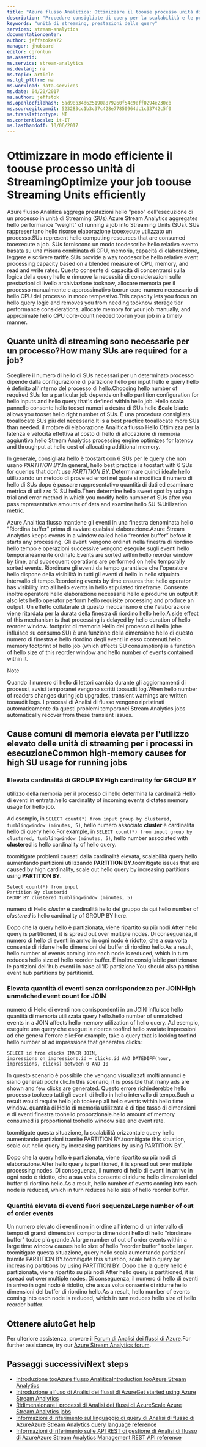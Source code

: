 ```yaml
---
title: "Azure flusso Analitica: Ottimizzare il toouse processo unità di Streaming in modo efficiente | Documenti Microsoft"
description: "Procedure consigliate di query per la scalabilità e le prestazioni in Analisi di flusso di Azure."
keywords: "unità di streaming, prestazioni delle query"
services: stream-analytics
documentationcenter: 
author: jeffstokes72
manager: jhubbard
editor: cgronlun
ms.assetid: 
ms.service: stream-analytics
ms.devlang: na
ms.topic: article
ms.tgt_pltfrm: na
ms.workload: data-services
ms.date: 04/20/2017
ms.author: jeffstok
ms.openlocfilehash: 5ad98b34d625190a879260f54c9eff0294e230cb
ms.sourcegitcommit: 523283cc1b3c37c428e77850964dc1c33742c5f0
ms.translationtype: MT
ms.contentlocale: it-IT
ms.lasthandoff: 10/06/2017
---
```

# <a name="optimize-your-job-toouse-streaming-units-efficiently"></a><span data-ttu-id="8697d-104">Ottimizzare in modo efficiente il toouse processo unità di Streaming</span><span class="sxs-lookup"><span data-stu-id="8697d-104">Optimize your job toouse Streaming Units efficiently</span></span>

<span data-ttu-id="8697d-105">Azure flusso Analitica aggrega prestazioni hello "peso" dell'esecuzione di un processo in unità di Streaming (SUs).</span><span class="sxs-lookup"><span data-stu-id="8697d-105">Azure Stream Analytics aggregates hello performance "weight" of running a job into Streaming Units (SUs).</span></span> <span data-ttu-id="8697d-106">SUs rappresentano hello risorse elaborazione tooexecute utilizzato un processo.</span><span class="sxs-lookup"><span data-stu-id="8697d-106">SUs represent hello computing resources that are consumed tooexecute a job.</span></span> <span data-ttu-id="8697d-107">SUs forniscono un modo toodescribe hello relativo evento basata su una misura combinata di CPU, memoria, capacità di elaborazione, leggere e scrivere tariffe.</span><span class="sxs-lookup"><span data-stu-id="8697d-107">SUs provide a way toodescribe hello relative event processing capacity based on a blended measure of CPU, memory, and read and write rates.</span></span> <span data-ttu-id="8697d-108">Questo consente di capacità di concentrarsi sulla logica della query hello e rimuove la necessità di considerazioni sulle prestazioni di livello archiviazione tooknow, allocare memoria per il processo manualmente e approssimativo toorun core-numero necessario di hello CPU del processo in modo tempestivo.</span><span class="sxs-lookup"><span data-stu-id="8697d-108">This capacity lets you focus on hello query logic and removes you from needing tooknow storage tier performance considerations, allocate memory for your job manually, and approximate hello CPU core-count needed toorun your job in a timely manner.</span></span>

## <a name="how-many-sus-are-required-for-a-job"></a><span data-ttu-id="8697d-109">Quante unità di streaming sono necessarie per un processo?</span><span class="sxs-lookup"><span data-stu-id="8697d-109">How many SUs are required for a job?</span></span>

<span data-ttu-id="8697d-110">Scegliere il numero di hello di SUs necessari per un determinato processo dipende dalla configurazione di partizione hello per input hello e query hello è definito all'interno del processo di hello.</span><span class="sxs-lookup"><span data-stu-id="8697d-110">Choosing hello number of required SUs for a particular job depends on hello partition configuration for hello inputs and hello query that's defined within hello job.</span></span> <span data-ttu-id="8697d-111">Hello **scala** pannello consente hello tooset numeri a destra di SUs.</span><span class="sxs-lookup"><span data-stu-id="8697d-111">hello **Scale** blade allows you tooset hello right number of SUs.</span></span> <span data-ttu-id="8697d-112">È una procedura consigliata tooallocate SUs più del necessario.</span><span class="sxs-lookup"><span data-stu-id="8697d-112">It is a best practice tooallocate more SUs than needed.</span></span> <span data-ttu-id="8697d-113">il motore di elaborazione Analitica flusso Hello Ottimizza per la latenza e velocità effettiva al costo di hello di allocazione di memoria aggiuntiva.</span><span class="sxs-lookup"><span data-stu-id="8697d-113">hello Stream Analytics processing engine optimizes for latency and throughput at hello cost of allocating additional memory.</span></span>

<span data-ttu-id="8697d-114">In generale, consigliata hello è toostart con 6 SUs per le query che non usano *PARTITION BY*.</span><span class="sxs-lookup"><span data-stu-id="8697d-114">In general, hello best practice is toostart with 6 SUs for queries that don't use *PARTITION BY*.</span></span> <span data-ttu-id="8697d-115">Determinare quindi ideale hello utilizzando un metodo di prove ed errori nel quale si modifica il numero di hello di SUs dopo è passare rappresentativo quantità di dati ed esaminare metrica di utilizzo % SU hello.</span><span class="sxs-lookup"><span data-stu-id="8697d-115">Then determine hello sweet spot by using a trial and error method in which you modify hello number of SUs after you pass representative amounts of data and examine hello SU %Utilization metric.</span></span>

<span data-ttu-id="8697d-116">Azure Analitica flusso mantiene gli eventi in una finestra denominata hello "Riordina buffer" prima di avviare qualsiasi elaborazione.</span><span class="sxs-lookup"><span data-stu-id="8697d-116">Azure Stream Analytics keeps events in a window called hello “reorder buffer” before it starts any processing.</span></span> <span data-ttu-id="8697d-117">Gli eventi vengono ordinati nella finestra di riordino hello tempo e operazioni successive vengono eseguite sugli eventi hello temporaneamente ordinato.</span><span class="sxs-lookup"><span data-stu-id="8697d-117">Events are sorted within hello reorder window by time, and subsequent operations are performed on hello temporally sorted events.</span></span> <span data-ttu-id="8697d-118">Riordinare gli eventi da tempo garantisce che l'operatore hello dispone della visibilità in tutti gli eventi di hello in hello stipulata intervallo di tempo.</span><span class="sxs-lookup"><span data-stu-id="8697d-118">Reordering events by time ensures that hello operator has visibility into all hello events in hello stipulated timeframe.</span></span> <span data-ttu-id="8697d-119">Consente inoltre operatore hello elaborazione necessarie hello e produrre un output.</span><span class="sxs-lookup"><span data-stu-id="8697d-119">It also lets hello operator perform hello requisite processing and produce an output.</span></span> <span data-ttu-id="8697d-120">Un effetto collaterale di questo meccanismo è che l'elaborazione viene ritardata per la durata della finestra di riordino hello hello.</span><span class="sxs-lookup"><span data-stu-id="8697d-120">A side effect of this mechanism is that processing is delayed by hello duration of hello reorder window.</span></span> <span data-ttu-id="8697d-121">footprint di memoria Hello del processo di hello (che influisce su consumo SU) è una funzione della dimensione hello di questo numero di finestra e hello riordino degli eventi in esso contenuti.</span><span class="sxs-lookup"><span data-stu-id="8697d-121">hello memory footprint of hello job (which affects SU consumption) is a function of hello size of this reorder window and hello number of events contained within it.</span></span>

> [!NOTE]
> <span data-ttu-id="8697d-122">Quando il numero di hello di lettori cambia durante gli aggiornamenti di processi, avvisi temporanei vengono scritti tooaudit log.</span><span class="sxs-lookup"><span data-stu-id="8697d-122">When hello number of readers changes during job upgrades, transient warnings are written tooaudit logs.</span></span> <span data-ttu-id="8697d-123">I processi di Analisi di flusso vengono ripristinati automaticamente da questi problemi temporanei.</span><span class="sxs-lookup"><span data-stu-id="8697d-123">Stream Analytics jobs automatically recover from these transient issues.</span></span>

## <a name="common-high-memory-causes-for-high-su-usage-for-running-jobs"></a><span data-ttu-id="8697d-124">Cause comuni di memoria elevata per l'utilizzo elevato delle unità di streaming per i processi in esecuzione</span><span class="sxs-lookup"><span data-stu-id="8697d-124">Common high-memory causes for high SU usage for running jobs</span></span>

### <a name="high-cardinality-for-group-by"></a><span data-ttu-id="8697d-125">Elevata cardinalità di GROUP BY</span><span class="sxs-lookup"><span data-stu-id="8697d-125">High cardinality for GROUP BY</span></span>

<span data-ttu-id="8697d-126">utilizzo della memoria per il processo di hello determina la cardinalità Hello di eventi in entrata.</span><span class="sxs-lookup"><span data-stu-id="8697d-126">hello cardinality of incoming events dictates memory usage for hello job.</span></span>

<span data-ttu-id="8697d-127">Ad esempio, in `SELECT count(*) from input group by clustered, tumblingwindow (minutes, 5)`, hello numero associato **cluster** è cardinalità hello di query hello.</span><span class="sxs-lookup"><span data-stu-id="8697d-127">For example, in `SELECT count(*) from input group by clustered, tumblingwindow (minutes, 5)`, hello number associated with **clustered** is hello cardinality of hello query.</span></span>

<span data-ttu-id="8697d-128">toomitigate problemi causati dalla cardinalità elevata, scalabilità query hello aumentando partizioni utilizzando **PARTITION BY**.</span><span class="sxs-lookup"><span data-stu-id="8697d-128">toomitigate issues that are caused by high cardinality, scale out hello query by increasing partitions using **PARTITION BY**.</span></span>

```
Select count(*) from input
Partition By clusterid
GROUP BY clustered tumblingwindow (minutes, 5)
```

<span data-ttu-id="8697d-129">numero di Hello *cluster* è cardinalità hello del gruppo da qui.</span><span class="sxs-lookup"><span data-stu-id="8697d-129">hello number of *clustered* is hello cardinality of GROUP BY here.</span></span>

<span data-ttu-id="8697d-130">Dopo che la query hello è partizionata, viene ripartito su più nodi.</span><span class="sxs-lookup"><span data-stu-id="8697d-130">After hello query is partitioned, it is spread out over multiple nodes.</span></span> <span data-ttu-id="8697d-131">Di conseguenza, il numero di hello di eventi in arrivo in ogni nodo è ridotto, che a sua volta consente di ridurre hello dimensioni del buffer di riordino hello.</span><span class="sxs-lookup"><span data-stu-id="8697d-131">As a result, hello number of events coming into each node is reduced, which in turn reduces hello size of hello reorder buffer.</span></span> <span data-ttu-id="8697d-132">È inoltre consigliabile partizionare le partizioni dell'hub eventi in base all'ID partizione.</span><span class="sxs-lookup"><span data-stu-id="8697d-132">You should also partition event hub partitions by partitionid.</span></span>

### <a name="high-unmatched-event-count-for-join"></a><span data-ttu-id="8697d-133">Elevata quantità di eventi senza corrispondenza per JOIN</span><span class="sxs-lookup"><span data-stu-id="8697d-133">High unmatched event count for JOIN</span></span>

<span data-ttu-id="8697d-134">numero di Hello di eventi non corrispondenti in un JOIN influisce hello quantità di memoria utilizzata query hello.</span><span class="sxs-lookup"><span data-stu-id="8697d-134">hello number of unmatched events in a JOIN affects hello memory utilization of hello query.</span></span> <span data-ttu-id="8697d-135">Ad esempio, eseguire una query che esegue la ricerca toofind hello svariate impressioni ad che genera l'errore clic:</span><span class="sxs-lookup"><span data-stu-id="8697d-135">For example, take a query that is looking toofind hello number of ad impressions that generates clicks:</span></span>

```
SELECT id from clicks INNER JOIN,
impressions on impressions.id = clicks.id AND DATEDIFF(hour, impressions, clicks) between 0 AND 10
```

<span data-ttu-id="8697d-136">In questo scenario è possibile che vengano visualizzati molti annunci e siano generati pochi clic.</span><span class="sxs-lookup"><span data-stu-id="8697d-136">In this scenario, it is possible that many ads are shown and few clicks are generated.</span></span> <span data-ttu-id="8697d-137">Questo errore richiederebbe hello processo tookeep tutti gli eventi di hello in hello intervallo di tempo.</span><span class="sxs-lookup"><span data-stu-id="8697d-137">Such a result would require hello job tookeep all hello events within hello time window.</span></span> <span data-ttu-id="8697d-138">quantità di Hello di memoria utilizzata è di tipo tasso di dimensioni e di eventi finestra toohello proporzionale.</span><span class="sxs-lookup"><span data-stu-id="8697d-138">hello amount of memory consumed is proportional toohello window size and event rate.</span></span> 

<span data-ttu-id="8697d-139">toomitigate questa situazione, la scalabilità orizzontale query hello aumentando partizioni tramite PARTITION BY.</span><span class="sxs-lookup"><span data-stu-id="8697d-139">toomitigate this situation, scale out hello query by increasing partitions by using PARTITION BY.</span></span> 

<span data-ttu-id="8697d-140">Dopo che la query hello è partizionata, viene ripartito su più nodi di elaborazione.</span><span class="sxs-lookup"><span data-stu-id="8697d-140">After hello query is partitioned, it is spread out over multiple processing nodes.</span></span> <span data-ttu-id="8697d-141">Di conseguenza, il numero di hello di eventi in arrivo in ogni nodo è ridotto, che a sua volta consente di ridurre hello dimensioni del buffer di riordino hello.</span><span class="sxs-lookup"><span data-stu-id="8697d-141">As a result, hello number of events coming into each node is reduced, which in turn reduces hello size of hello reorder buffer.</span></span>

### <a name="large-number-of-out-of-order-events"></a><span data-ttu-id="8697d-142">Quantità elevata di eventi fuori sequenza</span><span class="sxs-lookup"><span data-stu-id="8697d-142">Large number of out of order events</span></span> 

<span data-ttu-id="8697d-143">Un numero elevato di eventi non in ordine all'interno di un intervallo di tempo di grandi dimensioni comporta dimensioni hello di hello "riordinare buffer" toobe più grande.</span><span class="sxs-lookup"><span data-stu-id="8697d-143">A large number of out of order events within a large time window causes hello size of hello "reorder buffer" toobe larger.</span></span> <span data-ttu-id="8697d-144">toomitigate questa situazione, query hello scala aumentando partizioni tramite PARTITION BY.</span><span class="sxs-lookup"><span data-stu-id="8697d-144">toomitigate this situation, scale hello query by increasing partitions by using PARTITION BY.</span></span> <span data-ttu-id="8697d-145">Dopo che la query hello è partizionata, viene ripartito su più nodi.</span><span class="sxs-lookup"><span data-stu-id="8697d-145">After hello query is partitioned, it is spread out over multiple nodes.</span></span> <span data-ttu-id="8697d-146">Di conseguenza, il numero di hello di eventi in arrivo in ogni nodo è ridotto, che a sua volta consente di ridurre hello dimensioni del buffer di riordino hello.</span><span class="sxs-lookup"><span data-stu-id="8697d-146">As a result, hello number of events coming into each node is reduced, which in turn reduces hello size of hello reorder buffer.</span></span> 


## <a name="get-help"></a><span data-ttu-id="8697d-147">Ottenere aiuto</span><span class="sxs-lookup"><span data-stu-id="8697d-147">Get help</span></span>
<span data-ttu-id="8697d-148">Per ulteriore assistenza, provare il [Forum di Analisi dei flussi di Azure](https://social.msdn.microsoft.com/Forums/en-US/home?forum=AzureStreamAnalytics).</span><span class="sxs-lookup"><span data-stu-id="8697d-148">For further assistance, try our [Azure Stream Analytics forum](https://social.msdn.microsoft.com/Forums/en-US/home?forum=AzureStreamAnalytics).</span></span>

## <a name="next-steps"></a><span data-ttu-id="8697d-149">Passaggi successivi</span><span class="sxs-lookup"><span data-stu-id="8697d-149">Next steps</span></span>
* [<span data-ttu-id="8697d-150">Introduzione tooAzure flusso Analitica</span><span class="sxs-lookup"><span data-stu-id="8697d-150">Introduction tooAzure Stream Analytics</span></span>](stream-analytics-introduction.md)
* [<span data-ttu-id="8697d-151">Introduzione all'uso di Analisi dei flussi di Azure</span><span class="sxs-lookup"><span data-stu-id="8697d-151">Get started using Azure Stream Analytics</span></span>](stream-analytics-real-time-fraud-detection.md)
* [<span data-ttu-id="8697d-152">Ridimensionare i processi di Analisi dei flussi di Azure</span><span class="sxs-lookup"><span data-stu-id="8697d-152">Scale Azure Stream Analytics jobs</span></span>](stream-analytics-scale-jobs.md)
* [<span data-ttu-id="8697d-153">Informazioni di riferimento sul linguaggio di query di Analisi di flusso di Azure</span><span class="sxs-lookup"><span data-stu-id="8697d-153">Azure Stream Analytics query language reference</span></span>](https://msdn.microsoft.com/library/azure/dn834998.aspx)
* [<span data-ttu-id="8697d-154">Informazioni di riferimento sulle API REST di gestione di Analisi di flusso di Azure</span><span class="sxs-lookup"><span data-stu-id="8697d-154">Azure Stream Analytics Management REST API reference</span></span>](https://msdn.microsoft.com/library/azure/dn835031.aspx)
